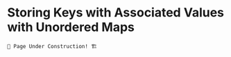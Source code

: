 # Storing Keys with Associated Values with Unordered Maps

```admonish warning
🚧 Page Under Construction! 🏗️
```
